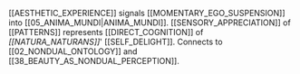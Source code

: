 [[AESTHETIC_EXPERIENCE]] signals [[MOMENTARY_EGO_SUSPENSION]] into [[05_ANIMA_MUNDI|ANIMA_MUNDI]]. [[SENSORY_APPRECIATION]] of [[PATTERNS]] represents [[DIRECT_COGNITION]] of _[[NATURA_NATURANS]]_' [[SELF_DELIGHT]]. Connects to [[02_NONDUAL_ONTOLOGY]] and [[38_BEAUTY_AS_NONDUAL_PERCEPTION]].